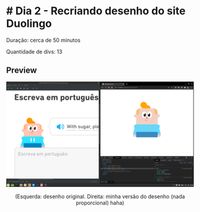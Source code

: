 # # Dia 2 - Recriando desenho do site Duolingo

Duração: cerca de 50 minutos

Quantidade de divs: 13

## Preview

<div align="center">
    <img src="duolingo-jr-preview.png" alt="Preview da arte com CSS" />
    <p>(Esquerda: desenho original. Direita: minha versão do desenho (nada proporcional) haha)</p>
</div>